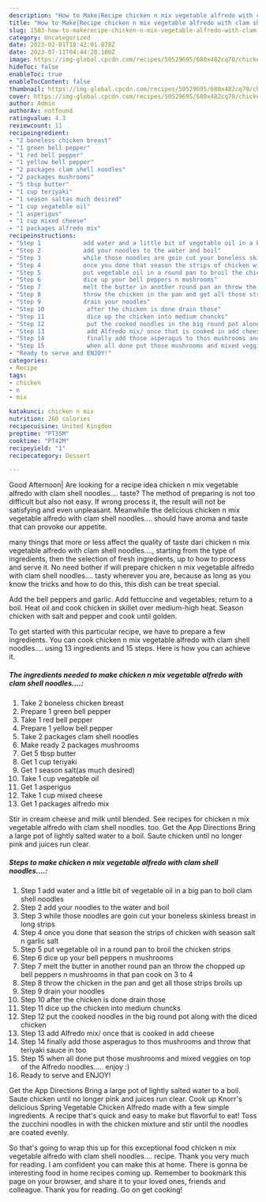 ```yaml
---
description: "How to Make|Recipe chicken n mix vegetable alfredo with clam shell noodles.... {That is Simple"
title: "How to Make|Recipe chicken n mix vegetable alfredo with clam shell noodles.... {That is Simple"
slug: 1583-how-to-makerecipe-chicken-n-mix-vegetable-alfredo-with-clam-shell-noodles-that-is-simple
category: Uncategorized
date: 2023-02-01T18:42:01.878Z
date: 2023-07-11T04:44:28.100Z
image: https://img-global.cpcdn.com/recipes/50529695/680x482cq70/chicken-n-mix-vegetable-alfredo-with-clam-shell-noodles-recipe-main-photo.jpg
hideToc: false
enableToc: true
enableTocContent: false
thumbnail: https://img-global.cpcdn.com/recipes/50529695/680x482cq70/chicken-n-mix-vegetable-alfredo-with-clam-shell-noodles-recipe-main-photo.jpg
cover: https://img-global.cpcdn.com/recipes/50529695/680x482cq70/chicken-n-mix-vegetable-alfredo-with-clam-shell-noodles-recipe-main-photo.jpg
author: Admin
authorAv: notfound
ratingvalue: 4.3
reviewcount: 11
recipeingredient:
- "2 boneless chicken breast"
- "1 green bell pepper"
- "1 red bell pepper"
- "1 yellow bell pepper"
- "2 packages clam shell noodles"
- "2 packages mushrooms"
- "5 tbsp butter"
- "1 cup teriyaki"
- "1 season saltas much desired"
- "1 cup vegateble oil"
- "1 asperigus"
- "1 cup mixed cheese"
- "1 packages alfredo mix"
recipeinstructions:
- "Step 1            add water and a little bit of vegetable oil in a big pan to boil clam shell noodles"
- "Step 2            add your noodles to the water and boil"
- "Step 3            while those noodles are goin cut your boneless skinless breast in long strips"
- "Step 4            once you done that season the strips of chicken with season salt n garlic salt"
- "Step 5            put vegetable oil in a round pan to broil the chicken strips"
- "Step 6            dice up your bell peppers n mushrooms"
- "Step 7            melt the butter in another round pan an throw the chopped up bell peppers n mushrooms in that pan cook on 3 to 4"
- "Step 8            throw the chicken in the pan and get all those strips broils up"
- "Step 9            drain your noodles"
- "Step 10            after the chicken is done drain those"
- "Step 11            dice up the chicken into medium chuncks"
- "Step 12            put the cooked noodles in the big round pot along with the diced chicken"
- "Step 13            add Alfredo mix/ once that is cooked in add cheese"
- "Step 14            finally add those asperagus to thos mushrooms and throw that teriyaki sauce in too"
- "Step 15            when all done put those mushrooms and mixed veggies on top of the Alfredo noodles..... enjoy :)"
- "Ready to serve and ENJOY!"
categories:
- Recipe
tags:
- chicken
- n
- mix

katakunci: chicken n mix 
nutrition: 260 calories
recipecuisine: United Kingdom
preptime: "PT35M"
cooktime: "PT42M"
recipeyield: "1"
recipecategory: Dessert

---
```



Good Afternoon| Are looking for a recipe idea chicken n mix vegetable alfredo with clam shell noodles.... taste? The method of preparing is not too difficult but also not easy. If wrong process it, the result will not be satisfying and even unpleasant. Meanwhile the delicious chicken n mix vegetable alfredo with clam shell noodles.... should have aroma and taste that can provoke our appetite.






many things that more or less affect the quality of taste dari chicken n mix vegetable alfredo with clam shell noodles...., starting from the type of ingredients, then the selection of fresh ingredients, up to how to process and serve it. No need bother if will prepare chicken n mix vegetable alfredo with clam shell noodles.... tasty wherever you are, because as long as you know the tricks and how to do this, this dish can be treat  special.


Add the bell peppers and garlic. Add fettuccine and vegetables; return to a boil. Heat oil and cook chicken in skillet over medium-high heat. Season chicken with salt and pepper and cook until golden.


To get started with this particular recipe, we have to prepare a few ingredients. You can cook chicken n mix vegetable alfredo with clam shell noodles.... using 13 ingredients and 15 steps. Here is how you can achieve it.

<!--inarticleads1-->

##### The ingredients needed to make chicken n mix vegetable alfredo with clam shell noodles....:

1. Take 2 boneless chicken breast
1. Prepare 1 green bell pepper
1. Take 1 red bell pepper
1. Prepare 1 yellow bell pepper
1. Take 2 packages clam shell noodles
1. Make ready 2 packages mushrooms
1. Get 5 tbsp butter
1. Get 1 cup teriyaki
1. Get 1 season salt(as much desired)
1. Take 1 cup vegateble oil
1. Get 1 asperigus
1. Take 1 cup mixed cheese
1. Get 1 packages alfredo mix


Stir in cream cheese and milk until blended. See recipes for chicken n mix vegetable alfredo with clam shell noodles. too. Get the App Directions Bring a large pot of lightly salted water to a boil. Saute chicken until no longer pink and juices run clear. 

<!--inarticleads2-->

##### Steps to make chicken n mix vegetable alfredo with clam shell noodles....:

1. Step 1            add water and a little bit of vegetable oil in a big pan to boil clam shell noodles
1. Step 2            add your noodles to the water and boil
1. Step 3            while those noodles are goin cut your boneless skinless breast in long strips
1. Step 4            once you done that season the strips of chicken with season salt n garlic salt
1. Step 5            put vegetable oil in a round pan to broil the chicken strips
1. Step 6            dice up your bell peppers n mushrooms
1. Step 7            melt the butter in another round pan an throw the chopped up bell peppers n mushrooms in that pan cook on 3 to 4
1. Step 8            throw the chicken in the pan and get all those strips broils up
1. Step 9            drain your noodles
1. Step 10            after the chicken is done drain those
1. Step 11            dice up the chicken into medium chuncks
1. Step 12            put the cooked noodles in the big round pot along with the diced chicken
1. Step 13            add Alfredo mix/ once that is cooked in add cheese
1. Step 14            finally add those asperagus to thos mushrooms and throw that teriyaki sauce in too
1. Step 15            when all done put those mushrooms and mixed veggies on top of the Alfredo noodles..... enjoy :)
1. Ready to serve and ENJOY!

Get the App Directions Bring a large pot of lightly salted water to a boil. Saute chicken until no longer pink and juices run clear. Cook up Knorr&#39;s delicious Spring Vegetable Chicken Alfredo made with a few simple ingredients. A recipe that&#39;s quick and easy to make but flavorful to eat! Toss the zucchini noodles in with the chicken mixture and stir until the noodles are coated evenly. 

So that's going to wrap this up for this exceptional food chicken n mix vegetable alfredo with clam shell noodles.... recipe. Thank you very much for reading. I am confident you can make this at home. There is gonna be interesting food in home recipes coming up. Remember to bookmark this page on your browser, and share it to your loved ones, friends and colleague. Thank you for reading. Go on get cooking!
